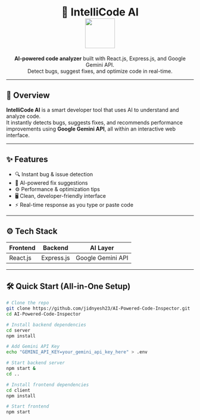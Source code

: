 <h1 align="center">
  🧠 IntelliCode AI
  <br/>
  <img src="https://media.giphy.com/media/QssGEmpkyEOhBCb7e1/giphy.gif" width="80" />
</h1>

<p align="center">
  <strong>AI-powered code analyzer</strong> built with React.js, Express.js, and Google Gemini API.<br/>
  Detect bugs, suggest fixes, and optimize code in real-time.
</p>

---

## 🚀 Overview

**IntelliCode AI** is a smart developer tool that uses AI to understand and analyze code.  
It instantly detects bugs, suggests fixes, and recommends performance improvements using **Google Gemini API**, all within an interactive web interface.

---

## ✨ Features

- 🔍 Instant bug & issue detection
- 🧠 AI-powered fix suggestions
- ⚙️ Performance & optimization tips
- 🖥️ Clean, developer-friendly interface
- ⚡ Real-time response as you type or paste code

---

## ⚙️ Tech Stack

| Frontend  | Backend     | AI Layer            |
|-----------|-------------|---------------------|
| React.js  | Express.js  | Google Gemini API   |

---

## 🛠️ Quick Start (All-in-One Setup)

```bash
# Clone the repo
git clone https://github.com/jidnyesh23/AI-Powered-Code-Inspector.git
cd AI-Powered-Code-Inspector

# Install backend dependencies
cd server
npm install

# Add Gemini API Key
echo "GEMINI_API_KEY=your_gemini_api_key_here" > .env

# Start backend server
npm start &
cd ..

# Install frontend dependencies
cd client
npm install

# Start frontend
npm start

